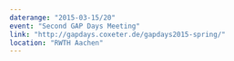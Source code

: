 ```yaml
---
daterange: "2015-03-15/20"
event: "Second GAP Days Meeting"
link: "http://gapdays.coxeter.de/gapdays2015-spring/"
location: "RWTH Aachen"
---
```

